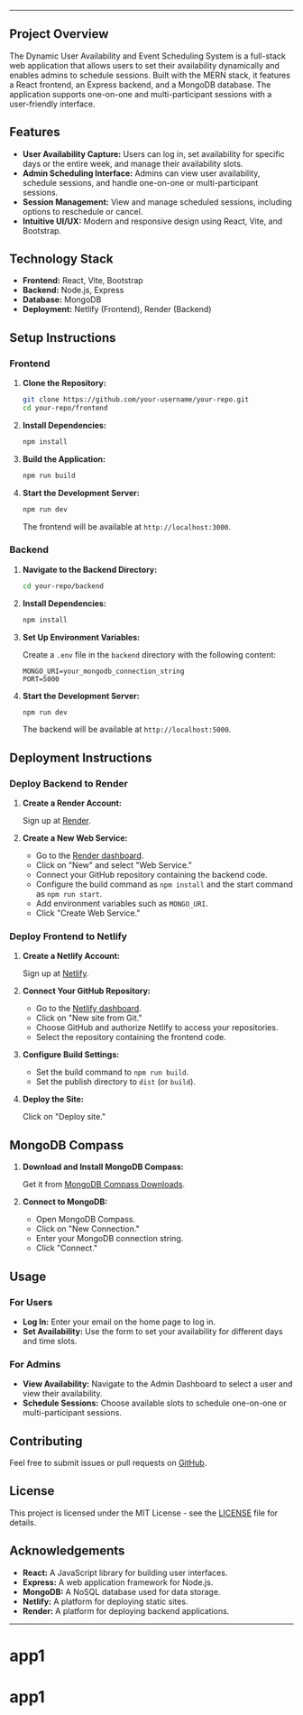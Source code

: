 

---

## Project Overview

The Dynamic User Availability and Event Scheduling System is a full-stack web application that allows users to set their availability dynamically and enables admins to schedule sessions. Built with the MERN stack, it features a React frontend, an Express backend, and a MongoDB database. The application supports one-on-one and multi-participant sessions with a user-friendly interface.

## Features

- **User Availability Capture:** Users can log in, set availability for specific days or the entire week, and manage their availability slots.
- **Admin Scheduling Interface:** Admins can view user availability, schedule sessions, and handle one-on-one or multi-participant sessions.
- **Session Management:** View and manage scheduled sessions, including options to reschedule or cancel.
- **Intuitive UI/UX:** Modern and responsive design using React, Vite, and Bootstrap.

## Technology Stack

- **Frontend:** React, Vite, Bootstrap
- **Backend:** Node.js, Express
- **Database:** MongoDB
- **Deployment:** Netlify (Frontend), Render (Backend)

## Setup Instructions

### Frontend

1. **Clone the Repository:**

   ```bash
   git clone https://github.com/your-username/your-repo.git
   cd your-repo/frontend
   ```

2. **Install Dependencies:**

   ```bash
   npm install
   ```

3. **Build the Application:**

   ```bash
   npm run build
   ```

4. **Start the Development Server:**

   ```bash
   npm run dev
   ```

   The frontend will be available at `http://localhost:3000`.

### Backend

1. **Navigate to the Backend Directory:**

   ```bash
   cd your-repo/backend
   ```

2. **Install Dependencies:**

   ```bash
   npm install
   ```

3. **Set Up Environment Variables:**

   Create a `.env` file in the `backend` directory with the following content:

   ```plaintext
   MONGO_URI=your_mongodb_connection_string
   PORT=5000
   ```

4. **Start the Development Server:**

   ```bash
   npm run dev
   ```

   The backend will be available at `http://localhost:5000`.

## Deployment Instructions

### Deploy Backend to Render

1. **Create a Render Account:**

   Sign up at [Render](https://render.com/).

2. **Create a New Web Service:**

   - Go to the [Render dashboard](https://dashboard.render.com/).
   - Click on "New" and select "Web Service."
   - Connect your GitHub repository containing the backend code.
   - Configure the build command as `npm install` and the start command as `npm run start`.
   - Add environment variables such as `MONGO_URI`.
   - Click "Create Web Service."

### Deploy Frontend to Netlify

1. **Create a Netlify Account:**

   Sign up at [Netlify](https://www.netlify.com/).

2. **Connect Your GitHub Repository:**

   - Go to the [Netlify dashboard](https://app.netlify.com/).
   - Click on "New site from Git."
   - Choose GitHub and authorize Netlify to access your repositories.
   - Select the repository containing the frontend code.

3. **Configure Build Settings:**

   - Set the build command to `npm run build`.
   - Set the publish directory to `dist` (or `build`).

4. **Deploy the Site:**

   Click on "Deploy site."

## MongoDB Compass

1. **Download and Install MongoDB Compass:**

   Get it from [MongoDB Compass Downloads](https://www.mongodb.com/products/compass).

2. **Connect to MongoDB:**

   - Open MongoDB Compass.
   - Click on "New Connection."
   - Enter your MongoDB connection string.
   - Click "Connect."

## Usage

### For Users

- **Log In:** Enter your email on the home page to log in.
- **Set Availability:** Use the form to set your availability for different days and time slots.

### For Admins

- **View Availability:** Navigate to the Admin Dashboard to select a user and view their availability.
- **Schedule Sessions:** Choose available slots to schedule one-on-one or multi-participant sessions.

## Contributing

Feel free to submit issues or pull requests on [GitHub](https://github.com/your-username/your-repo).

## License

This project is licensed under the MIT License - see the [LICENSE](LICENSE) file for details.

## Acknowledgements

- **React:** A JavaScript library for building user interfaces.
- **Express:** A web application framework for Node.js.
- **MongoDB:** A NoSQL database used for data storage.
- **Netlify:** A platform for deploying static sites.
- **Render:** A platform for deploying backend applications.

---
# app1
# app1
